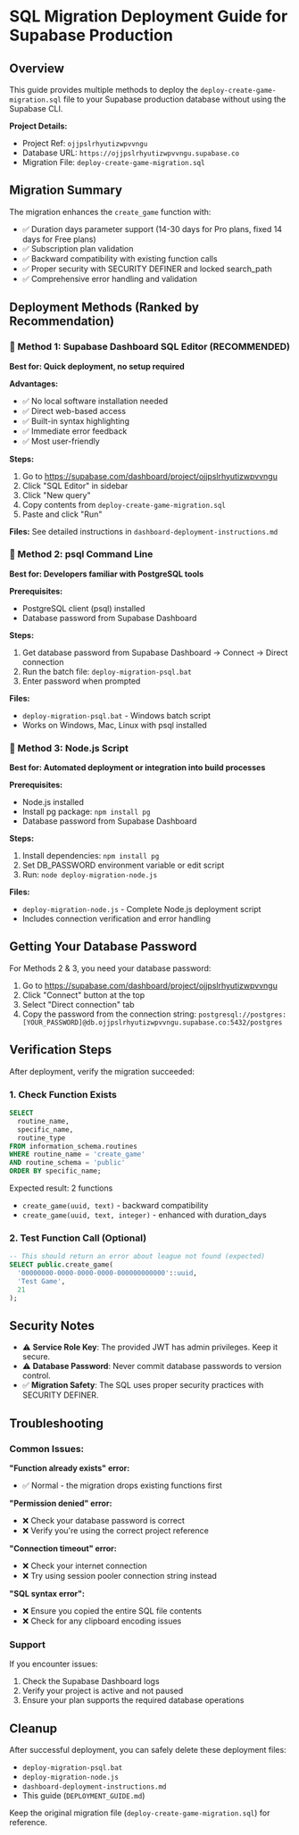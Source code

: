 # SQL Migration Deployment Guide for Supabase Production

## Overview
This guide provides multiple methods to deploy the `deploy-create-game-migration.sql` file to your Supabase production database without using the Supabase CLI.

**Project Details:**
- Project Ref: `ojjpslrhyutizwpvvngu`
- Database URL: `https://ojjpslrhyutizwpvvngu.supabase.co`
- Migration File: `deploy-create-game-migration.sql`

## Migration Summary
The migration enhances the `create_game` function with:
- ✅ Duration days parameter support (14-30 days for Pro plans, fixed 14 days for Free plans)
- ✅ Subscription plan validation
- ✅ Backward compatibility with existing function calls
- ✅ Proper security with SECURITY DEFINER and locked search_path
- ✅ Comprehensive error handling and validation

## Deployment Methods (Ranked by Recommendation)

### 🥇 Method 1: Supabase Dashboard SQL Editor (RECOMMENDED)
**Best for: Quick deployment, no setup required**

**Advantages:**
- ✅ No local software installation needed
- ✅ Direct web-based access
- ✅ Built-in syntax highlighting
- ✅ Immediate error feedback
- ✅ Most user-friendly

**Steps:**
1. Go to https://supabase.com/dashboard/project/ojjpslrhyutizwpvvngu
2. Click "SQL Editor" in sidebar
3. Click "New query"
4. Copy contents from `deploy-create-game-migration.sql`
5. Paste and click "Run"

**Files:** See detailed instructions in `dashboard-deployment-instructions.md`

### 🥈 Method 2: psql Command Line
**Best for: Developers familiar with PostgreSQL tools**

**Prerequisites:**
- PostgreSQL client (psql) installed
- Database password from Supabase Dashboard

**Steps:**
1. Get database password from Supabase Dashboard → Connect → Direct connection
2. Run the batch file: `deploy-migration-psql.bat`
3. Enter password when prompted

**Files:**
- `deploy-migration-psql.bat` - Windows batch script
- Works on Windows, Mac, Linux with psql installed

### 🥉 Method 3: Node.js Script
**Best for: Automated deployment or integration into build processes**

**Prerequisites:**
- Node.js installed
- Install pg package: `npm install pg`
- Database password from Supabase Dashboard

**Steps:**
1. Install dependencies: `npm install pg`
2. Set DB_PASSWORD environment variable or edit script
3. Run: `node deploy-migration-node.js`

**Files:**
- `deploy-migration-node.js` - Complete Node.js deployment script
- Includes connection verification and error handling

## Getting Your Database Password

For Methods 2 & 3, you need your database password:

1. Go to https://supabase.com/dashboard/project/ojjpslrhyutizwpvvngu
2. Click "Connect" button at the top
3. Select "Direct connection" tab
4. Copy the password from the connection string:
   `postgresql://postgres:[YOUR_PASSWORD]@db.ojjpslrhyutizwpvvngu.supabase.co:5432/postgres`

## Verification Steps

After deployment, verify the migration succeeded:

### 1. Check Function Exists
```sql
SELECT
  routine_name,
  specific_name,
  routine_type
FROM information_schema.routines
WHERE routine_name = 'create_game'
AND routine_schema = 'public'
ORDER BY specific_name;
```

Expected result: 2 functions
- `create_game(uuid, text)` - backward compatibility
- `create_game(uuid, text, integer)` - enhanced with duration_days

### 2. Test Function Call (Optional)
```sql
-- This should return an error about league not found (expected)
SELECT public.create_game(
  '00000000-0000-0000-0000-000000000000'::uuid,
  'Test Game',
  21
);
```

## Security Notes

- ⚠️ **Service Role Key**: The provided JWT has admin privileges. Keep it secure.
- ⚠️ **Database Password**: Never commit database passwords to version control.
- ✅ **Migration Safety**: The SQL uses proper security practices with SECURITY DEFINER.

## Troubleshooting

### Common Issues:

**"Function already exists" error:**
- ✅ Normal - the migration drops existing functions first

**"Permission denied" error:**
- ❌ Check your database password is correct
- ❌ Verify you're using the correct project reference

**"Connection timeout" error:**
- ❌ Check your internet connection
- ❌ Try using session pooler connection string instead

**"SQL syntax error":**
- ❌ Ensure you copied the entire SQL file contents
- ❌ Check for any clipboard encoding issues

### Support

If you encounter issues:
1. Check the Supabase Dashboard logs
2. Verify your project is active and not paused
3. Ensure your plan supports the required database operations

## Cleanup

After successful deployment, you can safely delete these deployment files:
- `deploy-migration-psql.bat`
- `deploy-migration-node.js`
- `dashboard-deployment-instructions.md`
- This guide (`DEPLOYMENT_GUIDE.md`)

Keep the original migration file (`deploy-create-game-migration.sql`) for reference.
